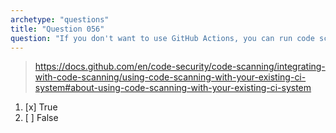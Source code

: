 ```yaml
---
archetype: "questions"
title: "Question 056"
question: "If you don't want to use GitHub Actions, you can run code scanning in an external CI system, then upload the results to GitHub."
---
```



> https://docs.github.com/en/code-security/code-scanning/integrating-with-code-scanning/using-code-scanning-with-your-existing-ci-system#about-using-code-scanning-with-your-existing-ci-system
1. [x] True
1. [ ] False
